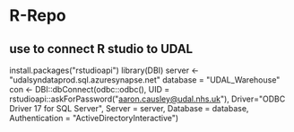 # R-Repo
## use to connect R studio to UDAL

install.packages("rstudioapi")
library(DBI)
server <- "udalsyndataprod.sql.azuresynapse.net"
database = "UDAL_Warehouse"
con <- DBI::dbConnect(odbc::odbc(),
                      UID = rstudioapi::askForPassword("aaron.causley@udal.nhs.uk"),
                      Driver="ODBC Driver 17 for SQL Server",
                      Server = server, Database = database,
                      Authentication = "ActiveDirectoryInteractive") 
